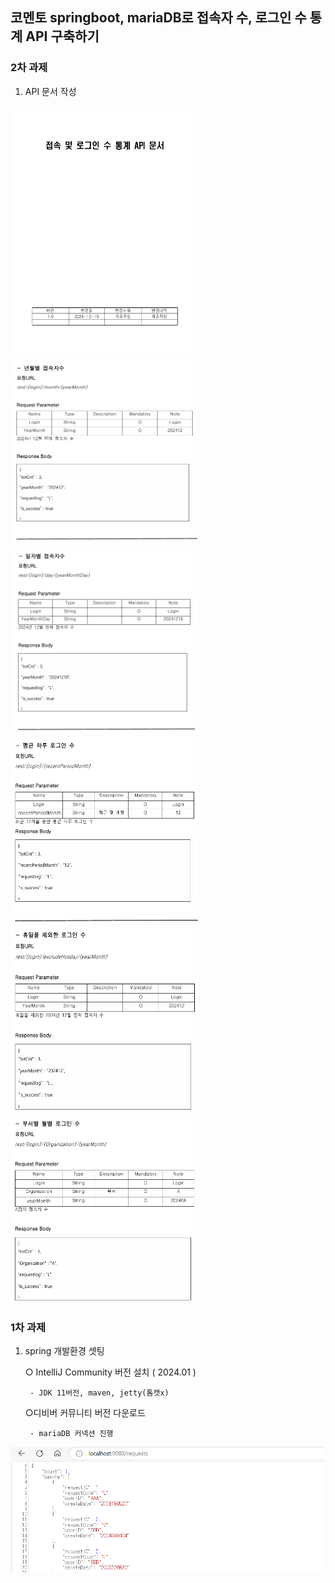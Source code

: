 ## 코멘토 springboot, mariaDB로 접속자 수, 로그인 수 통계 API 구축하기


### 2차 과제
1. API 문서 작성

<img src="img_6.png" width="300" height="400"/>
<img src="img_1.png" width="300" height="300"/>
<img src="img_2.png" width="300" height="300"/>
<img src="img_3.png" width="300" height="300"/>
<img src="img_4.png" width="300" height="300"/>
<img src="img_5.png" width="300" height="300"/>



### 1차 과제
1. spring 개발환경 셋팅

   ○ IntelliJ Community 버전 설치 ( 2024.01 )
        
        - JDK 11버전, maven, jetty(톰캣x)

   ○디비버 커뮤니티 버전 다운로드

        - mariaDB 커넥션 진행
![img.png](img.png)




